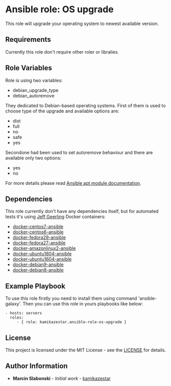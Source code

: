 # Ansible role: OS upgrade

This role will upgrade your operating system to newest available version.

## Requirements

Currently this role don't require other roler or libralies.

## Role Variables

Role is using two variables:

  - debian_upgrade_type
  - debian_autoremove

They dedicated to Debian-based operating systems. First of them is used to choose type of the upgrade and available options  are:

  - dist
  - full
  - no
  - safe
  - yes

Secondone had been used to set autoremove behaviour and there are available only two options:

  - yes
  - no

For more details please read [Ansible apt module documentation](https://docs.ansible.com/ansible/latest/modules/apt_module.html#apt-module).


## Dependencies

This role currently don't have any dependencies itself, but for automated tests it's using [Jeff Geerling](https://hub.docker.com/u/geerlingguy/) Docker containers:

  - [docker-centos7-ansible](https://hub.docker.com/r/geerlingguy/docker-centos7-ansible/)
  - [docker-centos6-ansible](https://hub.docker.com/r/geerlingguy/docker-centos6-ansible/)
  - [docker-fedora29-ansible](https://hub.docker.com/r/geerlingguy/docker-fedora29-ansible/)
  - [docker-fedora27-ansible](https://hub.docker.com/r/geerlingguy/docker-fedora27-ansible/)
  - [docker-amazonlinux2-ansible](https://hub.docker.com/r/geerlingguy/docker-amazonlinux2-ansible/)
  - [docker-ubuntu1804-ansible](https://hub.docker.com/r/geerlingguy/docker-ubuntu1804-ansible/)
  - [docker-ubuntu1604-ansible](https://hub.docker.com/r/geerlingguy/docker-ubuntu1604-ansible/)
  - [docker-debian9-ansible](https://hub.docker.com/r/geerlingguy/docker-debian9-ansible/)
  - [docker-debian8-ansible](https://hub.docker.com/r/geerlingguy/docker-debian8-ansible/)

## Example Playbook

To use this role firstly you need to install them using command 'ansible-galaxy'. Then you can use this role in yours playbooks like below:

    - hosts: servers
      roles:
         - { role: kamikazestar.ansible-role-os-upgrade }

## License

This project is licensed under the MIT License - see the [LICENSE](https://github.com/kamikazestar/VagrantLab/blob/master/LICENSE) for details.

## Author Information

* **Marcin Slabonski** - *Initial work* - [kamikazestar](https://github.com/kamikazestar)

